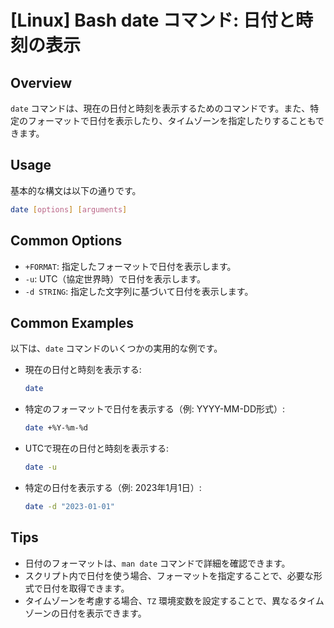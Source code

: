 # [Linux] Bash date コマンド: 日付と時刻の表示

## Overview
`date` コマンドは、現在の日付と時刻を表示するためのコマンドです。また、特定のフォーマットで日付を表示したり、タイムゾーンを指定したりすることもできます。

## Usage
基本的な構文は以下の通りです。

```bash
date [options] [arguments]
```

## Common Options
- `+FORMAT`: 指定したフォーマットで日付を表示します。
- `-u`: UTC（協定世界時）で日付を表示します。
- `-d STRING`: 指定した文字列に基づいて日付を表示します。

## Common Examples
以下は、`date` コマンドのいくつかの実用的な例です。

- 現在の日付と時刻を表示する:
  ```bash
  date
  ```

- 特定のフォーマットで日付を表示する（例: YYYY-MM-DD形式）:
  ```bash
  date +%Y-%m-%d
  ```

- UTCで現在の日付と時刻を表示する:
  ```bash
  date -u
  ```

- 特定の日付を表示する（例: 2023年1月1日）:
  ```bash
  date -d "2023-01-01"
  ```

## Tips
- 日付のフォーマットは、`man date` コマンドで詳細を確認できます。
- スクリプト内で日付を使う場合、フォーマットを指定することで、必要な形式で日付を取得できます。
- タイムゾーンを考慮する場合、`TZ` 環境変数を設定することで、異なるタイムゾーンの日付を表示できます。